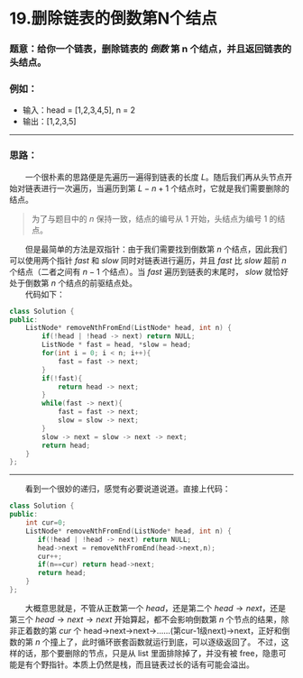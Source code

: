 # 19.删除链表的倒数第N个结点
### 题意：给你一个链表，删除链表的 *倒数* 第 n 个结点，并且返回链表的头结点。  
### 例如：
* 输入：head = [1,2,3,4,5], n = 2
* 输出：[1,2,3,5]

***

### 思路：
&emsp;&emsp;一个很朴素的思路便是先遍历一遍得到链表的长度 $L$。随后我们再从头节点开始对链表进行一次遍历，当遍历到第 $L-n+1$ 个结点时，它就是我们需要删除的结点。  
> 为了与题目中的 $n$ 保持一致，结点的编号从 1 开始，头结点为编号 1 的结点。

&emsp;&emsp;但是最简单的方法是双指针：由于我们需要找到倒数第 $n$ 个结点，因此我们可以使用两个指针 $fast$ 和 $slow$ 同时对链表进行遍历，并且 $fast$ 比  $slow$ 超前 $n$ 个结点（二者之间有 $n-1$ 个结点）。当 $fast$ 遍历到链表的末尾时， $slow$ 就恰好处于倒数第  $n$ 个结点的前驱结点处。  
&emsp;&emsp;代码如下：  
``` CPP
class Solution {
public:
    ListNode* removeNthFromEnd(ListNode* head, int n) {
        if(!head | !head -> next) return NULL;
        ListNode * fast = head, *slow = head;
        for(int i = 0; i < n; i++){
            fast = fast -> next;
        }
        if(!fast){
            return head -> next;    
        }
        while(fast -> next){
            fast = fast -> next;
            slow = slow -> next;
        }
        slow -> next = slow -> next -> next;
        return head;
    }
};
```

***

&emsp;&emsp;看到一个很妙的递归，感觉有必要说道说道。直接上代码：
``` CPP
class Solution {
public:
    int cur=0;
    ListNode* removeNthFromEnd(ListNode* head, int n) {
       if(!head | !head -> next) return NULL;
       head->next = removeNthFromEnd(head->next,n);
       cur++;
       if(n==cur) return head->next;
       return head;
    }
};
```
&emsp;&emsp;大概意思就是，不管从正数第一个 $head$，还是第二个 $head\to next$，还是第三个 $head\to next \to next$ 开始算起，都不会影响倒数第 $n$ 个节点的结果，除非正着数的第 $cur$ 个 head->next->next->......(第cur-1级next)->next，正好和倒数的第 $n$ 个撞上了，此时循环嵌套函数就运行到底，可以逐级返回了。 不过，这样的话，那个要删除的节点，只是从 list 里面排除掉了，并没有被 free，隐患可能是有个野指针。本质上仍然是栈，而且链表过长的话有可能会溢出。